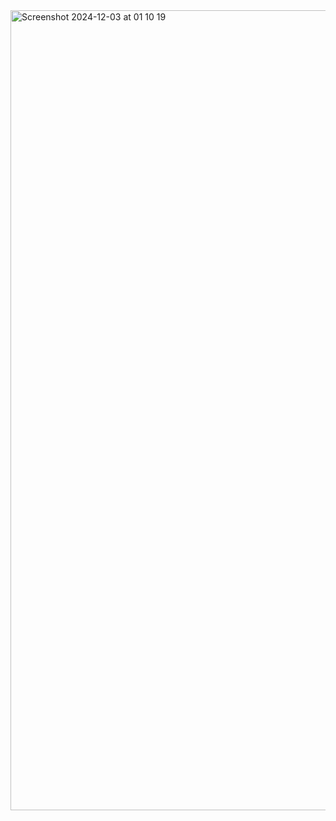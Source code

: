 <img width="1280" alt="Screenshot 2024-12-03 at 01 10 19" src="https://github.com/user-attachments/assets/c68b0596-fdd9-42e0-8382-85f14a9304b4">

